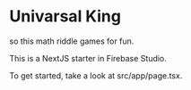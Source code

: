 # Univarsal King
so this math riddle games for fun.

This is a NextJS starter in Firebase Studio.

To get started, take a look at src/app/page.tsx.
